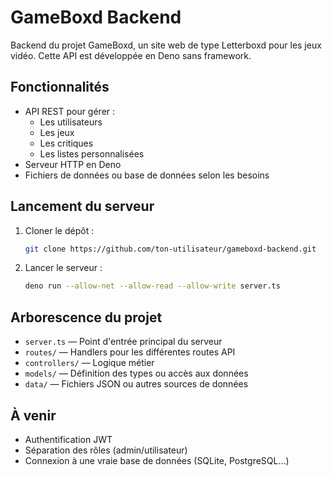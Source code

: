# GameBoxd Backend

Backend du projet GameBoxd, un site web de type Letterboxd pour les jeux vidéo. Cette API est développée en Deno sans framework.

## Fonctionnalités

- API REST pour gérer :
  - Les utilisateurs
  - Les jeux
  - Les critiques
  - Les listes personnalisées
- Serveur HTTP en Deno
- Fichiers de données ou base de données selon les besoins

## Lancement du serveur

1. Cloner le dépôt :
   ```bash
   git clone https://github.com/ton-utilisateur/gameboxd-backend.git
   ```

2. Lancer le serveur :
   ```bash
   deno run --allow-net --allow-read --allow-write server.ts
   ```

## Arborescence du projet

- `server.ts` — Point d'entrée principal du serveur
- `routes/` — Handlers pour les différentes routes API
- `controllers/` — Logique métier
- `models/` — Définition des types ou accès aux données
- `data/` — Fichiers JSON ou autres sources de données

## À venir

- Authentification JWT
- Séparation des rôles (admin/utilisateur)
- Connexion à une vraie base de données (SQLite, PostgreSQL...)


